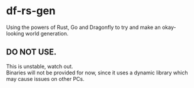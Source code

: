 # df-rs-gen
Using the powers of Rust, Go and Dragonfly to try and make an okay-looking world generation.

## DO NOT USE.
This is unstable, watch out.<br>
Binaries will not be provided for now, since it uses a dynamic library which may cause issues on other PCs.
